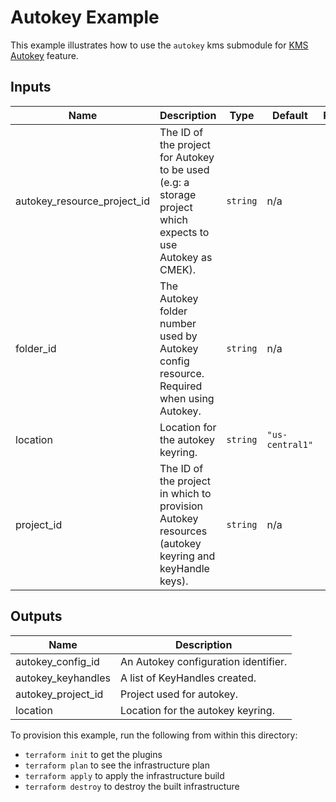 # Autokey Example

This example illustrates how to use the `autokey` kms submodule for [KMS Autokey](https://cloud.google.com/kms/docs/autokey-overview) feature.

<!-- BEGINNING OF PRE-COMMIT-TERRAFORM DOCS HOOK -->
## Inputs

| Name | Description | Type | Default | Required |
|------|-------------|------|---------|:--------:|
| autokey\_resource\_project\_id | The ID of the project for Autokey to be used (e.g: a storage project which expects to use Autokey as CMEK). | `string` | n/a | yes |
| folder\_id | The Autokey folder number used by Autokey config resource. Required when using Autokey. | `string` | n/a | yes |
| location | Location for the autokey keyring. | `string` | `"us-central1"` | no |
| project\_id | The ID of the project in which to provision Autokey resources (autokey keyring and keyHandle keys). | `string` | n/a | yes |

## Outputs

| Name | Description |
|------|-------------|
| autokey\_config\_id | An Autokey configuration identifier. |
| autokey\_keyhandles | A list of KeyHandles created. |
| autokey\_project\_id | Project used for autokey. |
| location | Location for the autokey keyring. |

<!-- END OF PRE-COMMIT-TERRAFORM DOCS HOOK -->

To provision this example, run the following from within this directory:
- `terraform init` to get the plugins
- `terraform plan` to see the infrastructure plan
- `terraform apply` to apply the infrastructure build
- `terraform destroy` to destroy the built infrastructure
